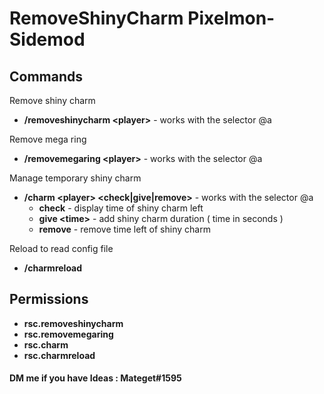 # RemoveShinyCharm Pixelmon-Sidemod
## Commands
Remove shiny charm
 * **/removeshinycharm \<player>** - works with the selector @a  
<!-- end list -->
Remove mega ring
 * **/removemegaring \<player>** - works with the selector @a  
<!-- end list -->
Manage temporary shiny charm
 * **/charm \<player> <check|give|remove>** - works with the selector @a  
   * **check** - display time of shiny charm left
   * **give \<time>** - add shiny charm duration ( time in seconds )  
   * **remove** - remove time left of shiny charm
 <!-- end list -->
Reload to read config file
 * **/charmreload**

## Permissions
* **rsc.removeshinycharm**
* **rsc.removemegaring**
* **rsc.charm**
* **rsc.charmreload**


#### DM me if you have Ideas : Mateget#1595
